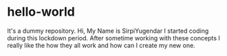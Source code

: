 # hello-world
It's a dummy repository.
Hi, My Name is SirpiYugendar 
I started coding during this lockdown period.
After sometime working with these concepts I really like the how they all work and how can I create my new one.
